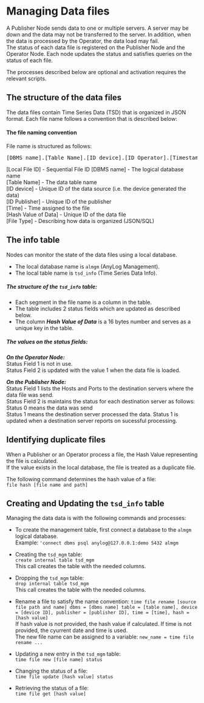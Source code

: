 # Managing Data files

A Publisher Node sends data to one or multiple servers. A server may be down and the data may not be transferred to the server. In addition, when the data is processed by the Operator, the data load may fail.  
The status of each data file is registered on the Publisher Node and the Operator Node. Each node updates the status and satisfies queries on the status of each file.

The processes described below are optional and activation requires the relevant scripts.
  
## The structure of the data files 
The data files contain Time Series Data (TSD) that is organized in JSON format.
Each file name follows a convention that is described below:

#### The file naming convention

File name is structured as follows:
<pre>
[DBMS name].[Table Name].[ID device].[ID Operator].[Timestamp].[Hash Value of Data].[File Type]
</pre>
[Local File ID] - Sequential File ID
[DBMS name] - The logical database name      
[Table Name] - The data table name    
[ID device] - Unique ID of the data source (i.e. the device generated the data)    
[ID Publisher] - Unique ID of the publisher  
[Time] - Time assigned to the file    
[Hash Value of Data] - Unique ID of the data file  
[File Type] - Describing how data is organized (JSON/SQL)  

## The info table

Nodes can monitor the state of the data files using a local database.
* The local database name is ```almgm``` (AnyLog Management).
* The local table name is ```tsd_info``` (Time Series Data Info).

##### The structure of the ```tsd_info``` table:

* Each segment in the file name is a column in the table.
* The table includes 2 status fields which are updated as described below.
* The column ***Hash Value of Data*** is a 16 bytes number and serves as a unique key in the table.

##### The values on the status fields:

***On the Operator Node:***  
Status Field 1 is not in use.  
Status Field 2 is updated with the value 1 when the data file is loaded.

***On the Publisher Node:***  
Status Field 1 lists the Hosts and Ports to the destination servers where the data file was send.  
Status Field 2 is maintains the status for each destination server as follows:
Status 0 means the data was send  
Status 1 means the destination server processed the data. Status 1 is updated when a destination server reports on sucessful processing.

## Identifying duplicate files

When a Publisher or an Operator process a file, the Hash Value representing the file is calculated.  
If the value exists in the local database, the file is treated as a duplicate file.

The following command determines the hash value of a file:  
```file hash [file name and path]```

## Creating and Updating the ```tsd_info``` table

Managing the data data is with the following commands and processes:

* To create the management table, first connect a database to the ```almgm``` logical database.  
Example: ```'connect dbms psql anylog@127.0.0.1:demo 5432 almgm```

* Creating the ```tsd_mgm``` table:  
```create internal table tsd_mgm```  
This call creates the table with the needed columns.

* Dropping the ```tsd_mgm``` table:  
```drop internal table tsd_mgm```  
This call creates the table with the needed columns.

* Rename a file to satisfy the name convention:
```time file rename [source file path and name] dbms = [dbms name] table = [table name], device = [device ID], publisher = [publisher ID], time = [time], hash = [hash value]```  
If hash value is not provided, the hash value if calculated.
If time is not provided, the cyurrent date and time is used.    
The new file name can be assigned to a variable: ```new_name = time file rename ...```

* Updating a new entry in the ```tsd_mgm``` table:   
```time file new [file name] status```

* Changing the status of a file:  
```time file update [hash value] status```

* Retrieving the status of a file:  
```time file get [hash value]```
  


